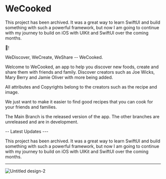 # WeCooked


This project has been archived. It was a great way to learn SwiftUI and build something with such a powerful framework, but now I am going to continue with my journey to build on iOS with UIKit and SwiftUI over the coming months.

👋!

WeDiscover, WeCreate, WeShare -- WeCooked.

Welcome to WeCooked, an app to help you discover new foods, create and share them with friends and family. Discover creators such as Joe Wicks, Mary Berry and Jamie Oliver with more being added. 

All attributes and Copyrights belong to the creators such as the recipe and image. 

We just want to make it easier to find good recipes that you can cook for your friends and families. 

The Main Branch is the released version of the app. The other branches are unreleased and are in development. 

-- Latest Updates ---


This project has been archived. It was a great way to learn SwiftUI and build something with such a powerful framework, but now I am going to continue with my journey to build on iOS with UIKit and SwiftUI over the coming months.

---
![Untitled design-2](https://user-images.githubusercontent.com/77019152/171516991-3df5732e-2bb6-41e9-8905-4fba0b7a12bc.png)

